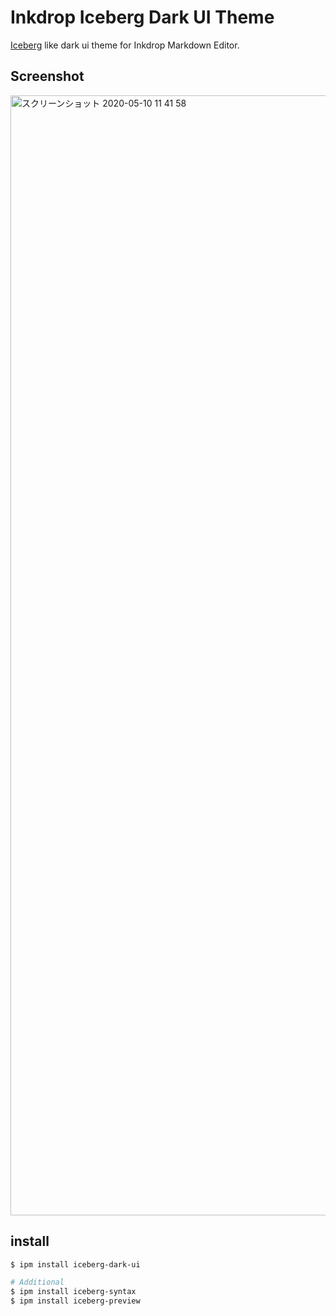 # Inkdrop Iceberg Dark UI Theme

[Iceberg](https://cocopon.github.io/iceberg.vim/) like dark ui theme for Inkdrop Markdown Editor.

## Screenshot

<img width="1792" alt="スクリーンショット 2020-05-10 11 41 58" src="https://user-images.githubusercontent.com/18714702/81489675-4bfe9c00-92b3-11ea-9de6-09814f7385ae.png">

## install

```sh
$ ipm install iceberg-dark-ui

# Additional
$ ipm install iceberg-syntax
$ ipm install iceberg-preview
```
